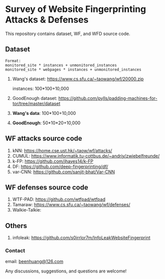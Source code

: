 # Survey of Website Fingerprinting Attacks & Defenses
This repository contains dataset, WF, and WFD source code.

## Dataset 
	Format: 	
	monitored_site * instances + unmonitored_instances
	monitored_site * webpages * instances + unmonitored_instances

1. Wang's dataset: https://www.cs.sfu.ca/~taowang/wf/20000.zip

	instances: 100*100+10,000
	
2. GoodEnough dataset: 	https://github.com/pylls/padding-machines-for-tor/tree/master/dataset


1. **Wang's data**: 100*100+10,000
2. **GoodEnough**: 50*10\*20+10,000

## WF attacks source code 
1. kNN: https://home.cse.ust.hk/~taow/wf/attacks/
2. CUMUL: https://www.informatik.tu-cottbus.de/~andriy/zwiebelfreunde/
3. k-FP: https://github.com/jhayes14/k-FP
4. DF: https://github.com/deep-fingerprinting/df/
5. var-CNN: https://github.com/sanjit-bhat/Var-CNN

## WF defenses source code
1. WTF-PAD: https://github.com/wtfpad/wtfpad
2. Tamaraw: https://www.cs.sfu.ca/~taowang/wf/defenses/
3. Walkie-Talkie: 


## Others
1. infoleak: https://github.com/s0irrlor7m/InfoLeakWebsiteFingerprint



### Contact
email: beenhuang@126.com

Any discussions, suggestions, and questions are welcome!
